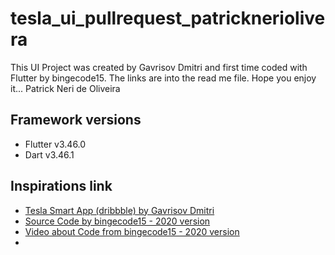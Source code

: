 # tesla_ui_pullrequest_patrickneriolivera

This UI Project was created by Gavrisov Dmitri and first time coded with Flutter by bingecode15.
The links are into the read me file.
Hope you enjoy it... 
Patrick Neri de Oliveira


## Framework versions

- Flutter v3.46.0
- Dart v3.46.1


## Inspirations link

- [Tesla Smart App (dribbble) by Gavrisov Dmitri](https://dribbble.com/shots/10196092-Tesla-Smart-App)
- [Source Code by bingecode15 - 2020 version](https://github.com/bingecode15/Tesla_Cybertruck_App)
- [Video about Code from bingecode15 - 2020 version](https://youtu.be/17cKIc4wllg)
- 